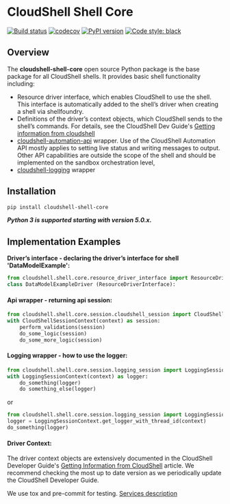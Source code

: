 # CloudShell Shell Core

[![Build status](https://travis-ci.org/QualiSystems/cloudshell-shell-core.svg?branch=dev)](https://travis-ci.org/QualiSystems/cloudshell-shell-core)
[![codecov](https://codecov.io/gh/QualiSystems/cloudshell-shell-core/branch/dev/graph/badge.svg)](https://codecov.io/gh/QualiSystems/cloudshell-shell-core)
[![PyPI version](https://badge.fury.io/py/cloudshell-shell-core.svg)](https://badge.fury.io/py/cloudshell-shell-core)
[![Code style: black](https://img.shields.io/badge/code%20style-black-000000.svg)](https://github.com/python/black)

## Overview

The **cloudshell-shell-core** open source Python package is the base package for all CloudShell shells. It provides basic shell functionality including:
- Resource driver interface, which enables CloudShell to use the shell. This interface is automatically added to the shell’s driver when creating a shell via shellfoundry.
- Definitions of the driver’s context objects, which CloudShell sends to the shell’s commands. For details, see the CloudShell Dev Guide's [Getting information from cloudshell](https://devguide.quali.com/shells/9.3.0/getting-information-from-cloudshell.html)
- [cloudshell-automation-api](https://help.quali.com/Online%20Help/0.0/Python-API/) wrapper. Use of the CloudShell Automation API mostly applies to setting live status and writing messages to output. Other API capabilities are outside the scope of the shell and should be implemented on the sandbox orchestration level,
- [cloudshell-logging](https://github.com/QualiSystems/cloudshell-logging/blob/dev/README.md) wrapper

## Installation
```bash
pip install cloudshell-shell-core
```

**_Python 3 is supported starting with version 5.0.x._**

## Implementation Examples

**Driver’s interface - declaring the driver’s interface for shell 'DataModelExample':**
```python
from cloudshell.shell.core.resource_driver_interface import ResourceDriverInterface
class DataModelExampleDriver (ResourceDriverInterface):
```
#### Api wrapper - returning api session:
```python
from cloudshell.shell.core.session.cloudshell_session import CloudShellSessionContext
with CloudShellSessionContext(context) as session:
    perform_validations(session)
    do_some_logic(session)
    do_some_more_logic(session)
```
#### Logging wrapper - how to use the logger:
```python
from cloudshell.shell.core.session.logging_session import LoggingSessionContext 
with LoggingSessionContext(context) as logger:
    do_something(logger)
    do something_else(logger)
```
or
```python
from cloudshell.shell.core.session.logging_session import LoggingSessionContext 
logger = LoggingSessionContext.get_logger_with_thread_id(context)
do_something(logger)
```

#### Driver Context:

The driver context objects are extensively documented in the CloudShell Developer Guide's [Getting Information from CloudShell](https://devguide.quali.com/shells/9.3.0/getting-information-from-cloudshell.html) article. We recommend checking the most up to date version as we periodically update the CloudShell Developer Guide.


We use tox and pre-commit for testing. [Services description](https://github.com/QualiSystems/cloudshell-package-repo-template#description-of-services)
